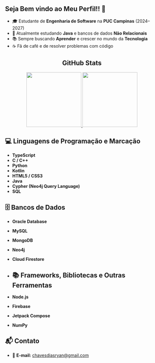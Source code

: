 ## Seja Bem vindo ao Meu Perfil!! 👋

- 🎓 Estudante de **Engenharia de Software** na **PUC Campinas** (2024–2027)
- 📖 Atualmente estudando **Java** e bancos de dados **Não Relacionais**
- 📚 Sempre buscando **Aprender** e crescer no mundo da **Tecnologia**
- ☕ Fã de café e de resolver problemas com código 

<h2 align="center"> GitHub Stats</h2>

<div align="center">
  <a href="https://github.com/ryandias1">
    <img height="180em" src="https://github-readme-stats.vercel.app/api?username=ryandias1&show_icons=true&theme=dark&include_all_commits=true&count_private=true"/>
    <img height="180em" src="https://github-readme-stats.vercel.app/api/top-langs/?username=ryandias1&layout=compact&langs_count=16&theme=dark"/>
  </a>
</div>

## 💻 Linguagens de Programação e Marcação
- **TypeScript**
- **C / C++**
- **Python**
- **Kotlin**
- **HTML5 / CSS3**
- **Java**
- **Cypher (Neo4j Query Language)**
- **SQL**

## 🗄 Bancos de Dados
- **Oracle Database**
- **MySQL**
- **MongoDB**
- **Neo4j**
- **Cloud Firestore**

- ## 📚 Frameworks, Bibliotecas e Outras Ferramentas
- **Node.js**
- **Firebase**
- **Jetpack Compose**
- **NumPy**

## 📬 Contato

- 📧 **E-mail:** [chavesdiasryan@gmail.com](mailto:chavesdiasryan@gmail.com)  


